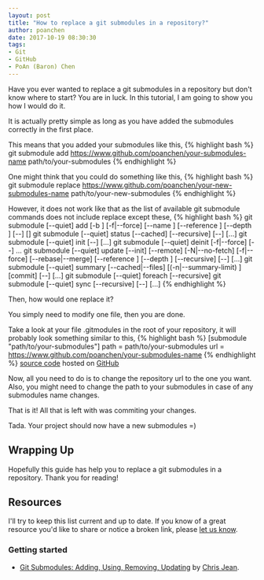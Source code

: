 ```yaml
---
layout: post
title: "How to replace a git submodules in a repository?"
author: poanchen
date: 2017-10-19 08:30:30
tags:
- Git
- GitHub
- PoAn (Baron) Chen
---
```

Have you ever wanted to replace a git submodules in a repository but don't know where to start? You are in luck. In this tutorial, I am going to show you how I would do it.

It is actually pretty simple as long as you have added the submodules correctly in the first place.

This means that you added your submodules like this,
{% highlight bash %}
  git submodule add https://www.github.com/poanchen/your-submodules-name path/to/your-submodules
{% endhighlight %}

One might think that you could do something like this,
{% highlight bash %}
  git submodule replace https://www.github.com/poanchen/your-new-submodules-name path/to/your-new-submodules
{% endhighlight %}

However, it does not work like that as the list of available git submodule commands does not include replace except these,
{% highlight bash %}
   git submodule [--quiet] add [-b <branch>] [-f|--force] [--name <name>]
                   [--reference <repository>] [--depth <depth>] [--] <repository> [<path>]
   git submodule [--quiet] status [--cached] [--recursive] [--] [<path>...]
   git submodule [--quiet] init [--] [<path>...]
   git submodule [--quiet] deinit [-f|--force] [--] <path>...
   git submodule [--quiet] update [--init] [--remote] [-N|--no-fetch]
                   [-f|--force] [--rebase|--merge] [--reference <repository>]
                   [--depth <depth>] [--recursive] [--] [<path>...]
   git submodule [--quiet] summary [--cached|--files] [(-n|--summary-limit) <n>]
                   [commit] [--] [<path>...]
   git submodule [--quiet] foreach [--recursive] <command>
   git submodule [--quiet] sync [--recursive] [--] [<path>...]
{% endhighlight %}

Then, how would one replace it?

You simply need to modify one file, then you are done.

Take a look at your file .gitmodules in the root of your repository, it will probably look something similar to this,
{% highlight bash %}
  [submodule "path/to/your-submodules"]
      path = path/to/your-submodules
      url = https://www.github.com/poanchen/your-submodules-name
{% endhighlight %}
<a href="https://github.com/poanchen/code-for-blog/blob/master/2017/10/19/How-to-replace-a-git-submodules-in-a-repository/.gitmodules" target="_blank">source code</a> hosted on <a href="https://github.com" target="_blank">GitHub</a>

Now, all you need to do is to change the repository url to the one you want. Also, you might need to change the path to your submodules in case of any submodules name changes.

That is it! All that is left with was commiting your changes.

Tada. Your project should now have a new submodules =)

## Wrapping Up

Hopefully this guide has help you to replace a git submodules in a repository. Thank you for reading!

## Resources

I'll try to keep this list current and up to date. If you know of a great resource you'd like to share or notice a broken link, please [let us know](https://github.com/poanchen/poanchen.github.io/issues).

### Getting started

* [Git Submodules: Adding, Using, Removing, Updating](https://chrisjean.com/git-submodules-adding-using-removing-and-updating/) by [Chris Jean](https://twitter.com/chrisjean).